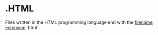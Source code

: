 # .HTML

Files written in the HTML programming language end with the [filename extension](../../../../../../KEYWORDS/FileNameExtension.md) .html

